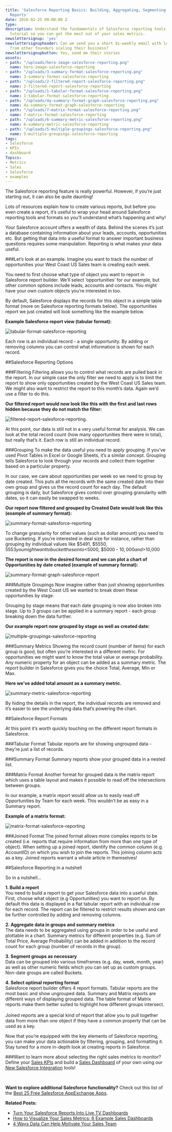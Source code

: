 ```yaml
---
title: 'Salesforce Reporting Basics: Building, Aggregating, Segmenting and Formatting
  Reports'
date: 2016-02-25 09:00:00 Z
type: 
description: Understand the fundamentals of Salesforce reporting tools in this step-by-step
  tutorial so you can get the most out of your sales metrics.
newslettersignup: 'yes'
newslettersignupheader: Can we send you a short bi-weekly email with lessons learned
  from other founders scaling their business?
newslettersignupbutton: Yes, send me their stories
assets:
- path: "/uploads/hero-image-salesforce-reporting.png"
  name: hero-image-salesforce-reporting
- path: "/uploads/3-summary-format-salesforce-reporting.png"
  name: 3-summary-format-salesforce-reporting
- path: "/uploads/2-filtered-report-salesforce-reporting.png"
  name: 2-filtered-report-salesforce-reporting
- path: "/uploads/1-tabular-format-salesforce-reporting.png"
  name: 1-tabular-format-salesforce-reporting
- path: "/uploads/4a-summary-format-graph-salesforce-reporting.png"
  name: 4a-summary-format-graph-salesforce-reporting
- path: "/uploads/7-matrix-format-salesforce-reporting.png"
  name: 7-matrix-format-salesforce-reporting
- path: "/uploads/6-summary-metric-salesforce-reporting.png"
  name: 6-summary-metric-salesforce-reporting
- path: "/uploads/5-multiple-groupings-salesforce-reporting.png"
  name: 5-multiple-groupings-salesforce-reporting
tags:
- Salesforce
- KPIs
- dashboard
Topics:
- Metrics
- Sales
- Salesforce
- examples
---
```


The Salesforce reporting feature is really powerful. However, if you’re just starting out, it can also be quite daunting!

Lots of resources explain how to create various reports, but before you even create a report,  it’s useful to wrap your head around Salesforce reporting tools and formats so you’ll understand what’s happening and why!

Your Salesforce account offers a wealth of data. Behind the scenes it’s just a database containing information about your leads, accounts, opportunities etc.  But getting that data into a useful format to answer important business questions requires some manipulation. Reporting is what makes your data useful.

###Let’s look at an example. 
Imagine you want to track the number of opportunities your West Coast US Sales team is creating each week.

You need to first choose what type of object you want to report in Salesforce report builder. We’ll select ‘opportunities’ for our example, but other common options include leads, accounts and contacts. You might have your own custom objects you’re interested in too.

By default, Salesforce displays the records for this object in a simple table format (more on Salesforce reporting formats below). The opportunities report we just created will look something like the example below.

**Example Salesforce report view (tabular format):**

![tabular-format-salesforce-reporting](/uploads/1-tabular-format-salesforce-reporting.png)

Each row is an individual record - a single opportunity. By adding or removing columns you can control what information is shown for each record.

##Salesforce Reporting Options 

###Filtering
Filtering allows you to control what records are pulled back in the report. In our simple case the only filter we need to apply is to limit the report to show only opportunities created by the West Coast US Sales team. We might also want to restrict the report to this month’s data. Again we’d use a filter to do this.

**Our filtered report would now look like this with the first and last rows hidden because they do not match the filter:**

![filtered-report-salesforce-reporting](/uploads/2-filtered-report-salesforce-reporting.png).


At this point, our data is still not in a very useful format for analysis. We can look at the total record count (how many opportunities there were in total), but really that’s it. Each row is still an individual record. 

###Grouping
To make the data useful you need to apply grouping. If you’ve used Pivot Tables in Excel or Google Sheets, it’s a similar concept. Grouping tells Salesforce to look through your records and collect them together based on a particular property. 

In our case, we care about opportunities per week so we need to group by date created. This puts all the records with the same created date into their own group and gives us the record count for each day. The default grouping is daily, but Salesforce gives control over grouping granularity with dates, so it can easily be swapped to weeks. 

**Our report now filtered and grouped by Created Date would look like this (example of summary format):**

![summary-format-salesforce-reporting](/uploads/3-summary-format-salesforce-reporting.png)


To change granularity for other values (such as dollar amount) you need to use Bucketing. If you’re interested in deal size for instance, rather than grouping by individual values like $5491, $5550, $5553 you might want to bucket these into <$5000, $5000 - $10,000 and >$10,000

**The report is now in the desired format and we can plot a chart of Opportunities by date created (example of summary format):**

![summary-format-graph-salesforce-report](/uploads/4a-summary-format-graph-salesforce-reporting.png)


###Multiple Groupings
Now imagine rather than just showing opportunities created by the West Coast US we wanted to break down these opportunities by stage.

Grouping by stage means that each date grouping is now also broken into stage. Up to 3 groups can be applied in a summary report - each group breaking down the data further. 

**Our example report now grouped by stage as well as created date:**

![multiple-groupings-salesforce-reporting](/uploads/5-multiple-groupings-salesforce-reporting.png)


###Summary Metrics
Showing the record count (number of items) for each group is good, but often you’re interested in a different metric. For opportunities we might want to know the total value or average probability. Any numeric property for an object can be added as a summary metric. The report builder in Salesforce gives you the choice Total, Average, Min or Max.

**Here we’ve added total amount as a summary metric.**

![summary-metric-salesforce-reporting](/uploads/6-summary-metric-salesforce-reporting.png)


By hiding the details in the report, the individual records are removed and it’s easier to see the underlying data that’s powering the chart.  

##Salesforce Report Formats

At this point it’s worth quickly touching on the different report formats in Salesforce.

###Tabular Format
Tabular reports are for showing ungrouped data - they’re just a list of records.

###Summary Format
Summary reports show your grouped data in a nested list. 

###Matrix Format
Another format for grouped data is the matrix report which uses a table layout and makes it possible to read off the intersections between groups.

In our example, a matrix report would allow us to easily read off Opportunities by Team for each week. This wouldn’t be as easy in a Summary report. 

**Example of a matrix format:**

![matrix-format-salesforce-reporting](/uploads/7-matrix-format-salesforce-reporting.png)

###Joined Format
The joined format allows more complex reports to be created (i.e. reports that require information from more than one type of object). When setting up a joined report, identify the common column (e.g. AccountID) on which you wish to join the reports. This joining column acts as a key. Joined reports warrant a whole article in themselves! 

##Salesforce Reporting in a nutshell

So in a nutshell…

**1. Build a report** <br>
You need to build a report to get your Salesforce data into a useful state. First, choose what object (e.g Opportunities) you want to report on. By default this data is displayed in a flat tabular report with an individual row for each record. The report can be filtered to restrict results shown and can be further controlled by adding and removing columns. 

**2. Aggregate data in groups and summary metrics** <br>
The data needs to be aggregated using groups in order to be useful and plottable in a chart. Summary metrics for different properties (e.g. Sum of Total Price, Average Probability) can be added in addition to the record count for each group (number of records in the group).

**3. Segment groups as necessary** <br>
Data can be grouped into various timeframes (e.g. day, week, month, year) as well as other numeric fields which you can set up as custom groups. Non-date groups are called Buckets.

**4. Select optimal reporting format** <br>
Salesforce report builder offers 4 report formats. Tabular reports are the most basic and show ungrouped data. Summary and Matrix reports are different ways of displaying grouped data. The table format of Matrix reports make them better suited to highlight how different groups intersect. <br><br>Joined reports are a special kind of report that allow you to pull together data from more than one object if they have a common property that can be used as a key.

Now that you’re equipped with the key elements of Salesforce reporting, you can make your data actionable by filtering, grouping, and formatting it. Stay tuned for a more in-depth look at creating reports in Salesforce.

###Want to learn more about selecting the right sales metrics to monitor? 
Define your <a href="https://www.geckoboard.com/blog/sales-kpis-how-to-define-the-right-metrics-for-your-b2b-sales-team" target="_blank">Sales KPIs</a> and build a <a href="https://www.geckoboard.com/learn/dashboard-examples/sales-dashboard-example" target="_blank">Sales Dashboard</a> of your own using our <a href="https://www.geckoboard.com/salesforce-dashboards/" target="_blank">New Salesforce Integration</a> tools! 

<a href="https://www.geckoboard.com/salesforce-dashboards/" class="blog__btn" style="color:#fff;">Try the Salesforce Integration</a>

**Want to explore additional Salesforce functionality?** Check out this list of the <a href="https://www.geckoboard.com/blog/best-25-free-salesforce-appexchange-apps-by-category" target="_blank">Best 25 Free Salesforce AppExchange Apps</a>.

**Related Posts:**
- [Turn Your Salesforce Reports Into Live TV Dashboards](https://www.geckoboard.com/blog/new-turn-your-salesforce-reports-into-live-tv-dashboards-to-inform-your-team)
- [How to Visualize Your Sales Metrics: 6 Example Sales Dashboards](https://www.geckoboard.com/blog/how-to-visualize-your-sales-metrics-6-example-sales-dashboards)
- [4 Ways Data Can Help Motivate Your Sales Team](https://www.geckoboard.com/blog/4-ways-data-can-help-motivate-your-sales-team)
